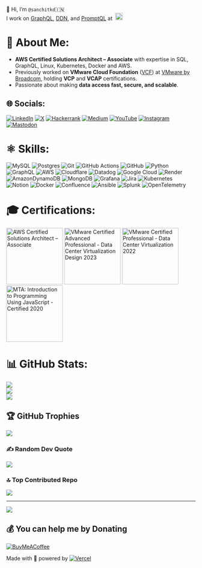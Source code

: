 👋 Hi, I’m `@sanchitkd`🇮🇳  
I work on [GraphQL](https://github.com/hasura/graphql-engine?tab=readme-ov-file#hasura-graphql-engine), [DDN](https://hasura.io/docs/3.0/index/), and [PromptQL](https://promptql.hasura.io/) at &nbsp;<a href="https://www.hasura.io" target="_blank"><img src="https://github.com/user-attachments/assets/d00897e0-dce8-4d28-84b3-b6a172566a7f" alt="Hasura" width="20" height="20"></a>

# 💫 About Me:
- **AWS Certified Solutions Architect – Associate** with expertise in SQL, GraphQL, Linux, Kubernetes, Docker and AWS.  
- Previously worked on **VMware Cloud Foundation** ([VCF](https://www.vmware.com/products/cloud-infrastructure/vmware-cloud-foundation)) at [VMware by Broadcom](https://www.broadcom.com/info/vmware), holding **VCP** and **VCAP** certifications.  
- Passionate about making **data access fast, secure, and scalable**.

## 🌐 Socials:
[![LinkedIn](https://img.shields.io/badge/LinkedIn-%230077B5.svg?logo=linkedin&logoColor=white)](https://linkedin.com/in/sanchitkd) [![X](https://img.shields.io/badge/X-black.svg?logo=X&logoColor=white)](https://x.com/sanchitkd) [![Hackerrank](https://img.shields.io/badge/-Hackerrank-2EC866?logo=HackerRank&logoColor=white)](https://www.hackerrank.com/profile/sanchitkd) [![Medium](https://img.shields.io/badge/Medium-12100E?logo=medium&logoColor=white)](https://medium.com/@sanchitkd) [![YouTube](https://img.shields.io/badge/YouTube-%23FF0000.svg?logo=YouTube&logoColor=white)](https://youtube.com/@sanchitkd) [![Instagram](https://img.shields.io/badge/Instagram-%23E4405F.svg?logo=Instagram&logoColor=white)](https://instagram.com/sanchitkd) [![Mastodon](https://img.shields.io/badge/-MASTODON-%232B90D9?style=for-the-badge&logo=mastodon&logoColor=white)](https://mastodon.social/@sanchitkd)

# ⚛️ Skills:
![MySQL](https://img.shields.io/badge/mysql-4479A1.svg?style=for-the-badge&logo=mysql&logoColor=white) ![Postgres](https://img.shields.io/badge/postgres-%23316192.svg?style=for-the-badge&logo=postgresql&logoColor=white) ![Git](https://img.shields.io/badge/git-%23F05033.svg?style=for-the-badge&logo=git&logoColor=white) ![GitHub Actions](https://img.shields.io/badge/github%20actions-%232671E5.svg?style=for-the-badge&logo=githubactions&logoColor=white) ![GitHub](https://img.shields.io/badge/github-%23121011.svg?style=for-the-badge&logo=github&logoColor=white) ![Python](https://img.shields.io/badge/python-3670A0?style=for-the-badge&logo=python&logoColor=ffdd54) ![GraphQL](https://img.shields.io/badge/-GraphQL-E10098?style=for-the-badge&logo=graphql&logoColor=white) ![AWS](https://img.shields.io/badge/AWS-%23FF9900.svg?style=for-the-badge&logo=amazon-aws&logoColor=white) ![Cloudflare](https://img.shields.io/badge/Cloudflare-F38020?style=for-the-badge&logo=Cloudflare&logoColor=white) ![Datadog](https://img.shields.io/badge/datadog-%23632CA6.svg?style=for-the-badge&logo=datadog&logoColor=white) ![Google Cloud](https://img.shields.io/badge/GoogleCloud-%234285F4.svg?style=for-the-badge&logo=google-cloud&logoColor=white) ![Render](https://img.shields.io/badge/Render-%46E3B7.svg?style=for-the-badge&logo=render&logoColor=white) ![AmazonDynamoDB](https://img.shields.io/badge/Amazon%20DynamoDB-4053D6?style=for-the-badge&logo=Amazon%20DynamoDB&logoColor=white) ![MongoDB](https://img.shields.io/badge/MongoDB-%234ea94b.svg?style=for-the-badge&logo=mongodb&logoColor=white) ![Grafana](https://img.shields.io/badge/grafana-%23F46800.svg?style=for-the-badge&logo=grafana&logoColor=white) ![Jira](https://img.shields.io/badge/jira-%230A0FFF.svg?style=for-the-badge&logo=jira&logoColor=white) ![Kubernetes](https://img.shields.io/badge/kubernetes-%23326ce5.svg?style=for-the-badge&logo=kubernetes&logoColor=white) ![Notion](https://img.shields.io/badge/Notion-%23000000.svg?style=for-the-badge&logo=notion&logoColor=white) ![Docker](https://img.shields.io/badge/docker-%230db7ed.svg?style=for-the-badge&logo=docker&logoColor=white) ![Confluence](https://img.shields.io/badge/confluence-%23172BF4.svg?style=for-the-badge&logo=confluence&logoColor=white) ![Ansible](https://img.shields.io/badge/ansible-%231A1918.svg?style=for-the-badge&logo=ansible&logoColor=white) ![Splunk](https://img.shields.io/badge/splunk-%23000000.svg?style=for-the-badge&logo=splunk&logoColor=white) ![OpenTelemetry](https://img.shields.io/badge/OpenTelemetry-FFFFFF?&style=for-the-badge&logo=opentelemetry&logoColor=black)

# 🎓 Certifications:
<a href="https://www.credly.com/badges/3573b6f0-2af5-4dc5-b0fd-56df25a5470c/public_url" target="_blank"><img src="https://github.com/user-attachments/assets/090ee161-96a0-4237-b1d6-e1e20ddb3ecb" alt="AWS Certified Solutions Architect – Associate" width="150" height="150"></a>
<a href="https://www.credly.com/badges/08f022f1-fd66-48e1-8f4d-b5300599635a/public_url" target="_blank"><img src="https://github.com/user-attachments/assets/fc69622f-a626-46d0-bda5-1ef81b113040" alt="VMware Certified Advanced Professional - Data Center Virtualization Design 2023" width="150" height="150"></a>
<a href="https://www.credly.com/badges/1d4b9538-b181-458a-a3dd-54042d60e43f/public_url" target="_blank"><img src="https://github.com/user-attachments/assets/1f25d4d1-7ffe-4e45-8b63-e8b720b48edc" alt="VMware Certified Professional - Data Center Virtualization 2022" width="150" height="150"></a>
<a href="https://www.credly.com/badges/a7e6ab1e-9e7f-4bb2-ab94-f0bff8b30b66/public_url" target="_blank"><img src="https://github.com/user-attachments/assets/9d57ee70-5e58-406e-b946-4e47179ac717" alt="MTA: Introduction to Programming Using JavaScript - Certified 2020" width="150" height="150"></a>

# 📊 GitHub Stats:
![](https://github-readme-stats.vercel.app/api?username=sanchitkd&theme=dark&hide_border=false&include_all_commits=false&count_private=false)<br/>
![](https://github-readme-streak-stats.herokuapp.com/?user=sanchitkd&theme=dark&hide_border=false)<br/>
![](https://github-readme-stats.vercel.app/api/top-langs/?username=sanchitkd&theme=dark&hide_border=false&include_all_commits=false&count_private=false&layout=compact)

## 🏆 GitHub Trophies
![](https://github-profile-trophy.vercel.app/?username=sanchitkd&theme=radical&no-frame=false&no-bg=true&margin-w=4)

### ✍️ Random Dev Quote
![](https://quotes-github-readme.vercel.app/api?type=horizontal&theme=radical)

### 🔝 Top Contributed Repo
![](https://github-contributor-stats.vercel.app/api?username=sanchitkd&limit=5&theme=dark&combine_all_yearly_contributions=true)

---
[![](https://visitcount.itsvg.in/api?id=sanchitkd&icon=0&color=0)](https://visitcount.itsvg.in)

## 💰 You can help me by Donating
[![BuyMeACoffee](https://img.shields.io/badge/Buy%20Me%20a%20Coffee-ffdd00?style=for-the-badge&logo=buy-me-a-coffee&logoColor=black)](https://buymeacoffee.com/sanchitkd) 


Made with 💛 powered by [![Vercel](https://img.shields.io/badge/Vercel-000000?style=for-the-badge&logo=vercel&logoColor=white)](https://vercel.com/)

